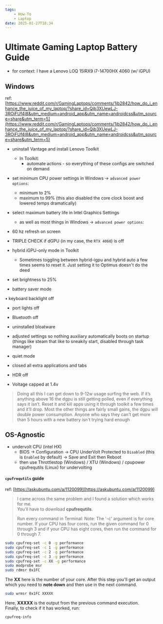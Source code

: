 ```yaml
---
tags:
    - How-To
    - Laptop
date: 2025-01-27T18:34
---
```

<!-- 2025-01-27 (January 27, 2025 6:34 PM Monday) -->

# Ultimate Gaming Laptop Battery Guide

- for context: I have a Lenovo LOQ 15IRX9 i7-14700HX 4060 (w/ iGPU)

## Windows

ref: [https://www.reddit.com/r/GamingLaptops/comments/1ib2842/how_do_i_enhance_the_juice_of_my_laptop/?share_id=Qjb3XUewLJ-3ROiFUf4I8&utm_medium=android_app&utm_name=androidcss&utm_source=share&utm_term=5](https://www.reddit.com/r/GamingLaptops/comments/1ib2842/how_do_i_enhance_the_juice_of_my_laptop/?share_id=Qjb3XUewLJ-3ROiFUf4I8&utm_medium=android_app&utm_name=androidcss&utm_source=share&utm_term=5)

- uninstall Vantage and install Lenovo Toolkit
  - In Toolkit:
    - automate actions - so everything of these configs are switched on demand
  
- set minimum CPU power settings in Windows -> `advanced power options`:
  - minimum to 2%
  - maximum to 99% (this also disabled the core clock boost and lowered temps dramatically)

- select maximum battery life in Intel Graphics Settings
  - as well as most things in Windows -> `advanced power options`:

- 60 hz refresh on screen

- TRIPLE CHECK if dGPU (in my case, the `RTX 4060`) is off

- hybrid iGPU-only mode in Toolkit
  - Sometimes toggling between hybrid-igpu and hybrid auto a few times seems to reset it. Just setting it to Optimus doesn't do the deed

- set brightness to 25%

- battery saver mode

• keyboard backlight off

- port lights off

- Bluetooth off

- uninstalled bloatware

- adjusted settings so nothing auxiliary automatically boots on startup (things like steam that like to sneakily start, disabled through task manager)

- quiet mode

- closed all extra applications and tabs

- HDR off

- Voltage capped at 1.4v

> Doing all this I can get down to 9-12w usage surfing the web. If it’s anything above 16 the dgpu is still getting polled, even if everything says it isn’t. Reset it and kill apps using it through toolkit a few times and it’ll drop. Most the other things are fairly small gains, the dgpu will double power consumption. Anyone who says they can't get more than 5 hours with a new battery isn't trying hard enough

## OS-Agnostic

- undervolt CPU (intel HX)
  - BIOS -> Configuration -> CPU UnderVolt Protected to `Disabled` (this is `Enabled` by default) -> Save and Exit then Reboot
  - then use Throttlestop (Windows) / XTU (Windows) / cpupower cpufrequtils (Linux) for undervolting

#### `cpufrequtils` guide

ref: [https://askubuntu.com/a/1120099](https://askubuntu.com/a/1120099)
> I came across the same problem and I found a solution which works for me.  
> You'll have to download **cpufrequtils**.  
>
> Run every command in Terminal: Note: The '-c' argument is for core number. If your CPU has four cores, run the given command for 0 through 3 and if your CPU has eight cores, then run the command for 0 through 7.

```bash
sudo cpufreq-set -c 0 -g performance
sudo cpufreq-set -c 1 -g performance
sudo cpufreq-set -c 2 -g performance
sudo cpufreq-set -c 3 -g performance
sudo cpufreq-set -c XX -g performance
sudo modprobe msr
sudo rdmsr 0x1FC
```

The **XX** here is the number of your core. After this step you'll get an output which you need to **note down** and then use in the next command.

```bash
sudo wrmsr 0x1FC XXXXX
```

Here, **XXXXX** is the output from the previous command execution.  
Finally, to check if it has worked, run:

```bash
cpufreq-info
```
